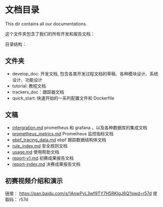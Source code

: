 # 文档目录

This dir contains all our documentations.

这个文件夹包含了我们的所有开发和报告文档：

目录结构：

## 文件夹

- develop_doc: 开发文档, 包含各类开发过程文档的草稿、各种模块设计、系统设计、功能设计
- tutorial: 教程文档
- trackers_doc：跟踪器文档
- quick_start: 快速开始的一系列配置文件和 Dockerfile

## 文稿

- [intergration.md](intergration.md) prometheus 和 grafana ，以及各种数据库的集成文档
- [prometheus_metrics.md](prometheus_metrics.md) Prometheus 监控指标文档
- [ebpf_tracing_data.md](ebpf_tracing_data.md) ebpf 跟踪数据结构体文档
- [rule_index.md](rule_index.md) 安全规则文档
- [usage.md](usage.md) 使用帮助文档
- [report-v1.md](report-v1.md) 初赛成果报告文档
- [report-index.md](report-index.md) 决赛成果报告文档

## 初赛视频介绍和演示

链接： https://pan.baidu.com/s/1AnwPyL3wf9TY7H5RKIgJ6Q?pwd=r57d 
提取码： r57d

